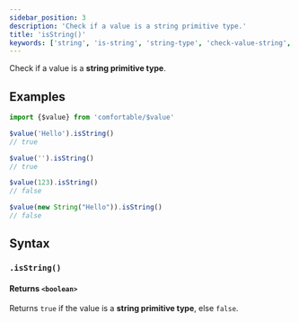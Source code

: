 ```yaml
---
sidebar_position: 3
description: 'Check if a value is a string primitive type.'
title: 'isString()'
keywords: ['string', 'is-string', 'string-type', 'check-value-string', 'javascript', 'comfortable', 'comfort', 'util', 'utils', 'utility', 'utilities', 'extras', 'helpers', 'stdlib', 'boost', 'oop', 'oop-in-javascript', 'object-oriented-programming', 'oop-principles', 'object-oriented']
---
```


Check if a value is a **string primitive type**.

## Examples

```js
import {$value} from 'comfortable/$value'

$value('Hello').isString()
// true

$value('').isString()
// true

$value(123).isString()
// false

$value(new String("Hello")).isString()
// false
```

## Syntax

### `.isString()`

#### Returns `<boolean>`

Returns `true` if the value is a **string primitive type**, else `false`.